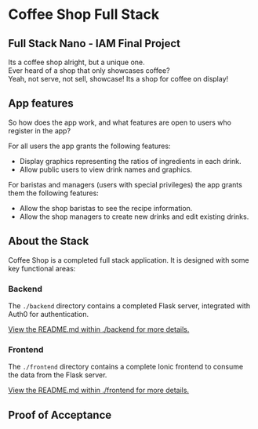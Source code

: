 # Coffee Shop Full Stack

## Full Stack Nano - IAM Final Project

Its a coffee shop alright, but a unique one.  
Ever heard of a shop that only showcases coffee?  
Yeah, not serve, not sell, showcase! Its a shop for coffee on display!

## App features

So how does the app work, and what features are open to users who register in the app?

For all users the app grants the following features:

- Display graphics representing the ratios of ingredients in each drink.
- Allow public users to view drink names and graphics.

For baristas and managers (users with special privileges) the app grants them the following features:

- Allow the shop baristas to see the recipe information.
- Allow the shop managers to create new drinks and edit existing drinks.

## About the Stack

Coffee Shop is a completed full stack application. It is designed with some key functional areas:

### Backend

The `./backend` directory contains a completed Flask server, integrated with Auth0 for authentication.

[View the README.md within ./backend for more details.](./backend/README.md)

### Frontend

The `./frontend` directory contains a complete Ionic frontend to consume the data from the Flask server.

[View the README.md within ./frontend for more details.](./frontend/README.md)

## Proof of Acceptance
